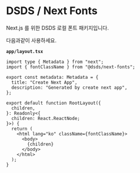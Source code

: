 # DSDS / Next Fonts

Next.js 를 위한 DSDS 로컬 폰트 패키지입니다.

다음과같이 사용하세요.

**`app/layout.tsx`**
```tsx
import type { Metadata } from "next";
import { fontClassName } from "@dsds/next-fonts";

export const metadata: Metadata = {
  title: "Create Next App",
  description: "Generated by create next app",
};

export default function RootLayout({
  children,
}: Readonly<{
  children: React.ReactNode;
}>) {
  return (
    <html lang="ko" className={fontClassName}>
      <body>
        {children}
      </body>
    </html>
  );
}

```